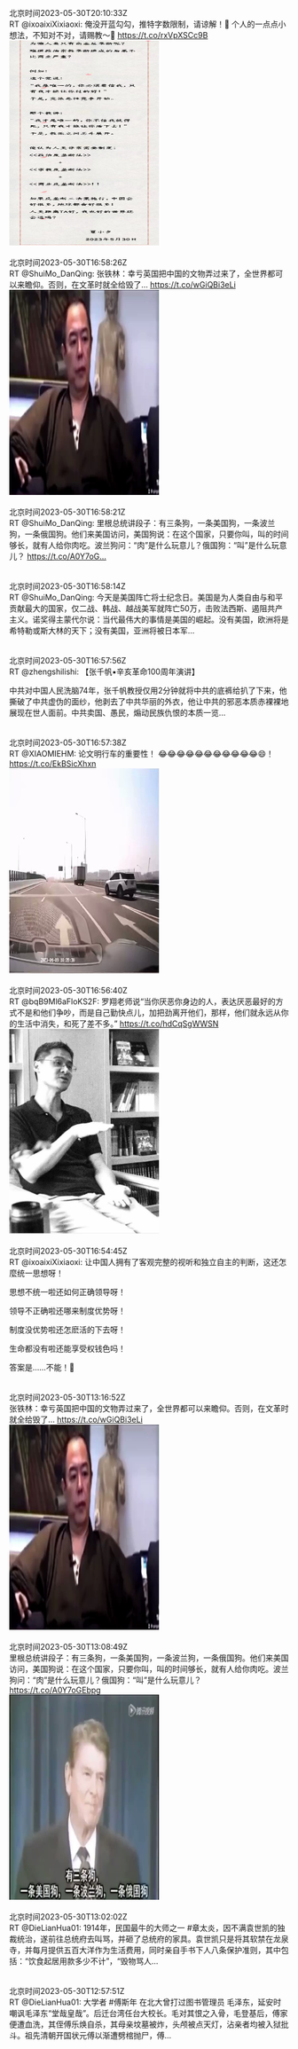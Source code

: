 北京时间2023-05-30T20:10:33Z<br>RT @ixoaixiXixiaoxi: 俺没开蓝勾勾，推特字数限制，请谅解！🤭
个人的一点点小想法，不知对不对，请赐教～🤗 https://t.co/rxVpXSCc9B<br><img src='/temp/image/2023/u-Month-5/1663518255515070465_0.jpg' width='270' height='370'><br><br>北京时间2023-05-30T16:58:26Z<br>RT @ShuiMo_DanQing: 张铁林：幸亏英国把中国的文物弄过来了，全世界都可以来瞻仰。否则，在文革时就全给毁了… https://t.co/wGiQBi3eLi<br><img src='/temp/video/2023/u-Month-5/au-Day-30/ShuiMo_DanQing/1663469908024520705_0.jpg' width='270' height='370'><br><br>北京时间2023-05-30T16:58:21Z<br>RT @ShuiMo_DanQing: 里根总统讲段子：有三条狗，一条美国狗，一条波兰狗，一条俄国狗。他们来美国访问，美国狗说：在这个国家，只要你叫，叫的时间够长，就有人给你肉吃。波兰狗问：“肉”是什么玩意儿？俄国狗：“叫”是什么玩意儿？ https://t.co/A0Y7oG…<br><br><br>北京时间2023-05-30T16:58:14Z<br>RT @ShuiMo_DanQing: 今天是美国阵亡将士纪念日。美国是为人类自由与和平贡献最大的国家，仅二战、韩战、越战美军就阵亡50万，击败法西斯、遏阻共产主义。诺奖得主蒙代尔说：当代最伟大的事情是美国的崛起。没有美国，欧洲将是希特勒或斯大林的天下；没有美国，亚洲将被日本军…<br><br><br>北京时间2023-05-30T16:57:56Z<br>RT @zhengshilishi: 【张千帆▪️辛亥革命100周年演讲】

中共对中国人民洗脑74年，张千帆教授仅用2分钟就将中共的底裤给扒了下来，他撕破了中共虚伪的面纱，他剥去了中共华丽的外衣，他让中共的邪恶本质赤裸裸地展现在世人面前。中共卖国、愚民，煽动民族仇恨的本质一览…<br><br><br>北京时间2023-05-30T16:57:38Z<br>RT @XIAOMIEHM: 论文明行车的重要性！
😂😂😂😂😂😂😂😂😂😂😂😄！ https://t.co/EkBSicXhxn<br><img src='/temp/video/2023/u-Month-5/au-Day-30/ShuiMo_DanQing/1663469706676932610_0.jpg' width='270' height='370'><br><br>北京时间2023-05-30T16:56:40Z<br>RT @bqB9Ml6aFloKS2F: 罗翔老师说“当你厌恶你身边的人，表达厌恶最好的方式不是和他们争吵，而是自己勤快点儿，加把劲离开他们，那样，他们就永远从你的生活中消失，和死了差不多。” https://t.co/hdCqSgWWSN<br><img src='/temp/image/2023/u-Month-5/1663469464187469829_0.jpg' width='270' height='370'><br><br>北京时间2023-05-30T16:54:45Z<br>RT @ixoaixiXixiaoxi: 让中国人拥有了客观完整的视听和独立自主的判断，这还怎麼统一思想呀！

思想不统一啦还如何正确领导呀！

领导不正确啦还哪来制度优势呀！

制度没优势啦还怎麽活的下去呀！

生命都没有啦还能享受权钱色吗！

答案是……不能！🥵<br><br><br>北京时间2023-05-30T13:16:52Z<br>张铁林：幸亏英国把中国的文物弄过来了，全世界都可以来瞻仰。否则，在文革时就全给毁了… https://t.co/wGiQBi3eLi<br><img src='/temp/video/2023/u-Month-5/au-Day-30/ShuiMo_DanQing/1663414149781528576_0.jpg' width='270' height='370'><br><br>北京时间2023-05-30T13:08:49Z<br>里根总统讲段子：有三条狗，一条美国狗，一条波兰狗，一条俄国狗。他们来美国访问，美国狗说：在这个国家，只要你叫，叫的时间够长，就有人给你肉吃。波兰狗问：“肉”是什么玩意儿？俄国狗：“叫”是什么玩意儿？ https://t.co/A0Y7oGEbpg<br><img src='/temp/video/2023/u-Month-5/au-Day-30/ShuiMo_DanQing/1663412123542642689_0.jpg' width='270' height='370'><br><br>北京时间2023-05-30T13:02:02Z<br>RT @DieLianHua01: 1914年，民国最牛的大师之一 #章太炎，因不满袁世凯的独裁统治，遂前往总统府去叫骂，并砸了总统府的家具。袁世凯只是将其软禁在龙泉寺，并每月提供五百大洋作为生活费用，同时亲自手书下人八条保护准则，其中包括：“饮食起居用款多少不计”，“毁物骂人…<br><br><br>北京时间2023-05-30T12:57:51Z<br>RT @DieLianHua01: 大学者 #傅斯年 在北大曾打过图书管理员 毛泽东，延安时嘲讽毛泽东“堂哉皇哉”。后迁台湾任台大校长。毛对其恨之入骨，毛登基后，傅家便遭血洗，其侄傅乐焕自杀，其母亲坟墓被炸，头颅被点天灯，沾亲者均被入狱批斗。祖先清朝开国状元傅以渐遭劈棺抛尸，傅…<br><br><br>